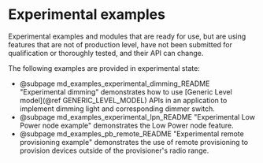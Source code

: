 # Experimental examples

Experimental examples and modules that are ready for use, but are using features that are not of production level, have not been submitted for qualification or thoroughly tested,
and their API can change.

The following examples are provided in experimental state:

* @subpage md_examples_experimental_dimming_README "Experimental dimming" demonstrates
  how to use [Generic Level model](@ref GENERIC_LEVEL_MODEL) APIs in an application to implement dimming
  light and corresponding dimmer switch.
* @subpage md_examples_experimental_lpn_README "Experimental Low Power node example" demonstrates the
  Low Power node feature.
* @subpage md_examples_pb_remote_README "Experimental remote provisioning example" demonstrates
  the use of remote provisioning to provision devices outside of the provisioner's radio range.
